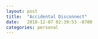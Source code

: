 ```yaml
---
layout: post
title:  "Accidental Disconnect"
date:   2018-12-07 02:39:53 -0700
categories: personal 
---
```


